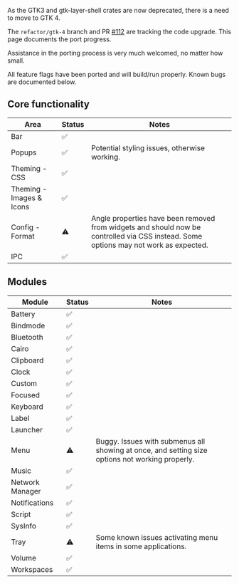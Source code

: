 As the GTK3 and gtk-layer-shell crates are now deprecated, there is a need to move to GTK 4.

The `refactor/gtk-4` branch and PR [#112](https://github.com/JakeStanger/ironbar/pull/112) are tracking the code upgrade.
This page documents the port progress.

Assistance in the porting process is very much welcomed, no matter how small.

All feature flags have been ported and will build/run properly. Known bugs are documented below.

## Core functionality

| Area                     | Status | Notes                                                                                                                                |
|--------------------------|--------|--------------------------------------------------------------------------------------------------------------------------------------|
| Bar                      | ✅      |                                                                                                                                      |
| Popups                   | ✅      | Potential styling issues, otherwise working.                                                                                         |
| Theming - CSS            | ✅      |                                                                                                                                      |
| Theming - Images & Icons | ✅      |                                                                                                                                      |
| Config - Format          | ⚠️ ️   | Angle properties have been removed from widgets and should now be controlled via CSS instead. Some options may not work as expected. |
| IPC                      | ✅      |                                                                                                                                      | 

## Modules

| Module          | Status | Notes                                                                                           |
|-----------------|--------|-------------------------------------------------------------------------------------------------|
| Battery         | ✅      |                                                                                                 |
| Bindmode        | ✅      |                                                                                                 |
| Bluetooth       | ✅      |                                                                                                 |
| Cairo           | ✅      |                                                                                                 |
| Clipboard       | ✅      |                                                                                                 |
| Clock           | ✅      |                                                                                                 |
| Custom          | ✅      |                                                                                                 |
| Focused         | ✅      |                                                                                                 |
| Keyboard        | ✅      |                                                                                                 |
| Label           | ✅      |                                                                                                 |
| Launcher        | ️✅     |                                                                                                 |
| Menu            | ⚠️     | Buggy. Issues with submenus all showing at once, and setting size options not working properly. |
| Music           | ✅      |                                                                                                 |
| Network Manager | ✅      |                                                                                                 |
| Notifications   | ✅      |                                                                                                 |
| Script          | ✅      |                                                                                                 |
| SysInfo         | ✅      |                                                                                                 |
| Tray            | ⚠️     | Some known issues activating menu items in some applications.                                   |
| Volume          | ✅      |                                                                                                 |
| Workspaces      | ✅      |                                                                                                 |
